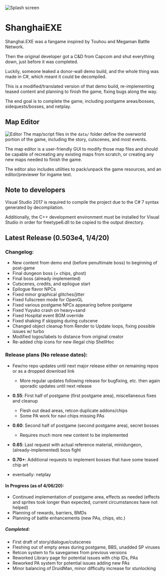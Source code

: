 ![Splash screen](https://i.imgur.com/yn7YYdE.jpg)

# ShanghaiEXE
Shanghai.EXE was a fangame inspired by Touhou and Megaman Battle Network.

Then the original developer got a C&D from Capcom and shut everything down, just before it was completed.

Luckily, someone leaked a donor-wall demo build, and the whole thing was made in C#, which meant it could be decompiled.

This is a modified/translated version of that demo build, re-implementing teased content and planning to finish the game, fixing bugs along the way.

The end goal is to complete the game, including postgame areas/bosses, sidequests/bosses, and netplay.

## Map Editor
![Editor](https://i.imgur.com/UKmk3E5.png)
The map/script files in the `data/` folder define the overworld portion of the game, including the story, cutscenes, and most events.

The map editor is a user-friendly GUI to modify those map files and should be capable of recreating any existing maps from scratch, or creating any new maps needed to finish the game.

The editor also includes utilities to pack/unpack the game resources, and an editor/previewer for ingame text.

## Note to developers

Visual Studio 2017 is required to compile the project due to the C# 7 syntax generated by decompilation.

Additionally, the C++ development environment must be installed for Visual Studio in order for freetype6.dll to be copied to the output directory.

## Latest Release (0.503e4, 1/4/20)

### Changelog:
- New content from demo end (before penultimate boss) to beginning of post-game
- Final dungeon boss (+ chips, ghost)
- Final boss (already implemented)
- Cutscenes, credits, and epilogue start
- Epilogue flavor NPCs
- Fixed minor graphical glitches/jitter
- Fixed fullscreen mode for OpenGL
- Fixed various postgame NPCs appearing before postgame
- Fixed Yuyuko crash on heavy+sand
- Fixed Hospital event BGM override
- Fixed shaking if skipping during cutscene
- Changed object cleanup from Render to Update loops, fixing possible issues w/ turbo
- Modified logos/labels to distance from original creator
- Re-added chip icons for new illegal chip ShellHoc

### Release plans (No release dates):
- Few/no repo updates until next major release either on remaining repos or as a dropped download link
    - More regular updates following release for bugfixing, etc. then again sporadic updates until next release

- **0.55**: First half of postgame (first postgame area), miscellaneous fixes and cleanup
    - Flesh out dead areas, retcon duplicate addons/chips
    - Some PA work for navi chips missing PAs
- **0.60**: Second half of postgame (second postgame area), secret bosses
    - Requires much more new content to be implemented
- **0.65**: Last request with actual reference material, minidungeon, (already-implemented) boss fight
- **0.70+**: Additional requests to implement bosses that have some teased chip art
- eventually: netplay

#### In Progress (as of 4/06/20):
- Continued implementation of postgame area, effects as needed (effects and sprites took longer than expected, current circumstances have not helped)
- Planning of rewards, barriers, BMDs
- Planning of battle enhancements (new PAs, chips, etc.)

##### Completed:
- First draft of story/dialogue/cutscenes
- Fleshing out of empty areas during postgame, BBS, unadded SP viruses
- Retcon system to fix savegames from previous versions
- Reworked Library page for potential issues with chip IDs, PAs
- Reworked PA system for potential issues adding new PAs
- Minor balancing of DruidMan, minor difficulty increase for stunlocking
